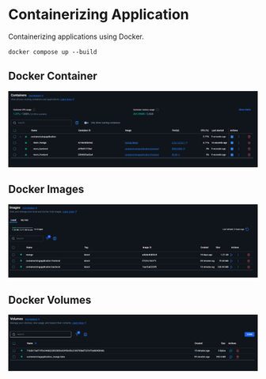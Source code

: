 # Containerizing Application

Containerizing applications using Docker.

```
docker compose up --build
```

## Docker Container

![Containers](./screenshots/Containers.png)

## Docker Images

![Images](./screenshots/Images.png)

## Docker Volumes

![Volumes](./screenshots/Volumes.png)
